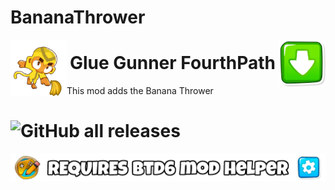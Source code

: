 # BananaThrower

<a href="https://github.com/Mattcy1/BananaThrower/releases/download/BTD6-Mods/BananaThrower.dll">
    <img align="left" alt="Icon" height="90" src="Thingy1.png">
    <img align="right" alt="Download" height="75" src="https://raw.githubusercontent.com/gurrenm3/BTD-Mod-Helper/master/BloonsTD6%20Mod%20Helper/Resources/DownloadBtn.png">
</a>

<h1 align="center">Glue Gunner FourthPath</h1>

This mod adds the Banana Thrower

<h1 aling="left"><img alt="GitHub all releases" height="25" src="https://img.shields.io/github/downloads/Mattcy1/BananaThrower/total?label=Total%20Dowloads"></h1>

[![Requires BTD6 Mod Helper](https://raw.githubusercontent.com/gurrenm3/BTD-Mod-Helper/master/banner.png)](https://github.com/gurrenm3/BTD-Mod-Helper#readme)
